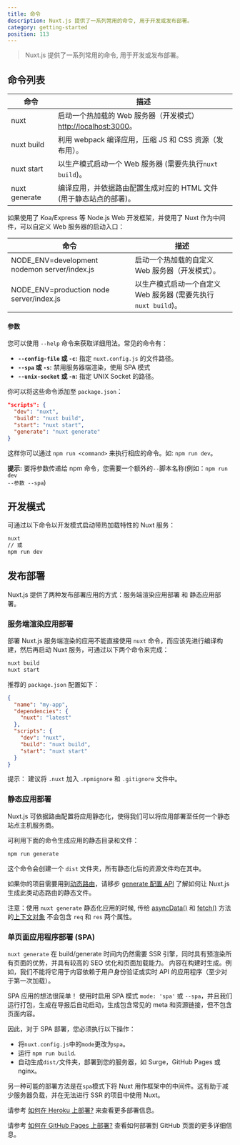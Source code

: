 ```yaml
---
title: 命令
description: Nuxt.js 提供了一系列常用的命令, 用于开发或发布部署。
category: getting-started
position: 113
---
```


> Nuxt.js 提供了一系列常用的命令, 用于开发或发布部署。

## 命令列表

| 命令          | 描述                                                                                     |
| ------------- | ---------------------------------------------------------------------------------------- |
| nuxt          | 启动一个热加载的 Web 服务器（开发模式） [http://localhost:3000](http://localhost:3000)。 |
| nuxt build    | 利用 webpack 编译应用，压缩 JS 和 CSS 资源（发布用）。                                   |
| nuxt start    | 以生产模式启动一个 Web 服务器 (需要先执行`nuxt build`)。                                 |
| nuxt generate | 编译应用，并依据路由配置生成对应的 HTML 文件 (用于静态站点的部署)。                      |

如果使用了 Koa/Express 等 Node.js Web 开发框架，并使用了 Nuxt 作为中间件，可以自定义 Web 服务器的启动入口：

| 命令                                         | 描述                                                            |
| -------------------------------------------- | --------------------------------------------------------------- |
| NODE_ENV=development nodemon server/index.js | 启动一个热加载的自定义 Web 服务器（开发模式）。                 |
| NODE_ENV=production node server/index.js     | 以生产模式启动一个自定义 Web 服务器 (需要先执行 `nuxt build`)。 |

#### 参数

您可以使用 `--help` 命令来获取详细用法。常见的命令有：

- **`--config-file` 或 `-c`:** 指定 `nuxt.config.js` 的文件路径。
- **`--spa` 或 `-s`:** 禁用服务器端渲染，使用 SPA 模式
- **`--unix-socket` 或 `-n`:** 指定 UNIX Socket 的路径。

你可以将这些命令添加至 `package.json`：

```json
"scripts": {
  "dev": "nuxt",
  "build": "nuxt build",
  "start": "nuxt start",
  "generate": "nuxt generate"
}
```

这样你可以通过 `npm run <command>` 来执行相应的命令。如: `npm run dev`。

<div class="Alert Alert--nuxt-green">

<b>提示:</b> 要将参数传递给 npm 命令，您需要一个额外的<code>--</code>脚本名称(例如：<code>npm run dev --参数 --spa</code>)

</div>

## 开发模式

可通过以下命令以开发模式启动带热加载特性的 Nuxt 服务：

```bash
nuxt
// 或
npm run dev
```

## 发布部署

Nuxt.js 提供了两种发布部署应用的方式：服务端渲染应用部署 和 静态应用部署。

### 服务端渲染应用部署

部署 Nuxt.js 服务端渲染的应用不能直接使用 `nuxt` 命令，而应该先进行编译构建，然后再启动 Nuxt 服务，可通过以下两个命令来完成：

```bash
nuxt build
nuxt start
```

推荐的 `package.json` 配置如下：

```json
{
  "name": "my-app",
  "dependencies": {
    "nuxt": "latest"
  },
  "scripts": {
    "dev": "nuxt",
    "build": "nuxt build",
    "start": "nuxt start"
  }
}
```

提示： 建议将 `.nuxt` 加入 `.npmignore` 和 `.gitignore` 文件中。

### 静态应用部署

Nuxt.js 可依据路由配置将应用静态化，使得我们可以将应用部署至任何一个静态站点主机服务商。

可利用下面的命令生成应用的静态目录和文件：

```bash
npm run generate
```

这个命令会创建一个 `dist` 文件夹，所有静态化后的资源文件均在其中。

如果你的项目需要用到[动态路由](/docs/2.x/features/file-system-routing#动态路由)，请移步 [generate 配置 API](/docs/2.x/configuration-glossary/configuration-generate) 了解如何让 Nuxt.js 生成此类动态路由的静态文件。

<div class="Alert">

注意：使用 `nuxt generate` 静态化应用的时候, 传给 [asyncData()](/docs/2.x/features/data-fetching#async-data) 和 [fetch()](/docs/2.x/directory-structure/store) 方法的[上下文对象](/docs/2.x/internals-glossary/context) 不会包含 `req` 和 `res` 两个属性。

</div>

### 单页面应用程序部署 (SPA)

`nuxt generate` 在 build/generate 时间内仍然需要 SSR 引擎，同时具有预渲染所有页面的优势，并具有较高的 SEO 优化和页面加载能力。 内容在构建时生成。例如，我们不能将它用于内容依赖于用户身份验证或实时 API 的应用程序（至少对于第一次加载）。

SPA 应用的想法很简单！ 使用时启用 SPA 模式 `mode: 'spa'` 或 `--spa`，并且我们运行打包，生成在导报后自动启动，生成包含常见的 meta 和资源链接，但不包含页面内容。

因此，对于 SPA 部署，您必须执行以下操作：

- 将`nuxt.config.js`中的`mode`更改为`spa`。
- 运行 `npm run build`.
- 自动生成`dist/`文件夹，部署到您的服务器，如 Surge，GitHub Pages 或 nginx。

另一种可能的部署方法是在`spa`模式下将 Nuxt 用作框架中的中间件。这有助于减少服务器负载，并在无法进行 SSR 的项目中使用 Nuxt。

<div class="Alert">

请参考 [如何在 Heroku 上部署?](/docs/2.x/deployment/heroku-deployment) 来查看更多部署信息。

</div>

<div class="Alert">

请参考 [如何在 GitHub Pages 上部署?](/docs/2.x/deployment/github-pages) 查看如何部署到 GitHub 页面的更多详细信息。

</div>
